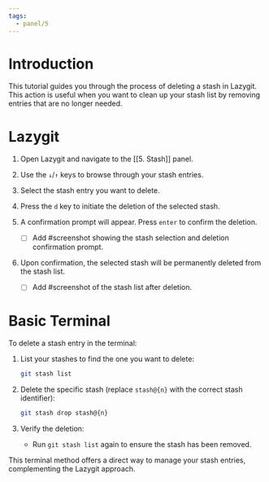 ```yaml
---
tags:
  - panel/5
---
```

# Introduction
This tutorial guides you through the process of deleting a stash in Lazygit. This action is useful when you want to clean up your stash list by removing entries that are no longer needed.

# Lazygit
1. Open Lazygit and navigate to the [[5. Stash]] panel.
2. Use the `↓`/`↑` keys to browse through your stash entries.
3. Select the stash entry you want to delete.
4. Press the `d` key to initiate the deletion of the selected stash.
5. A confirmation prompt will appear. Press `enter` to confirm the deletion.

   - [ ] Add #screenshot showing the stash selection and deletion confirmation prompt.

6. Upon confirmation, the selected stash will be permanently deleted from the stash list.

   - [ ] Add #screenshot of the stash list after deletion.

# Basic Terminal
To delete a stash entry in the terminal:

1. List your stashes to find the one you want to delete:
   ```bash
   git stash list
   ```

2. Delete the specific stash (replace `stash@{n}` with the correct stash identifier):
   ```bash
   git stash drop stash@{n}
   ```

3. Verify the deletion:
   - Run `git stash list` again to ensure the stash has been removed.

This terminal method offers a direct way to manage your stash entries, complementing the Lazygit approach.
